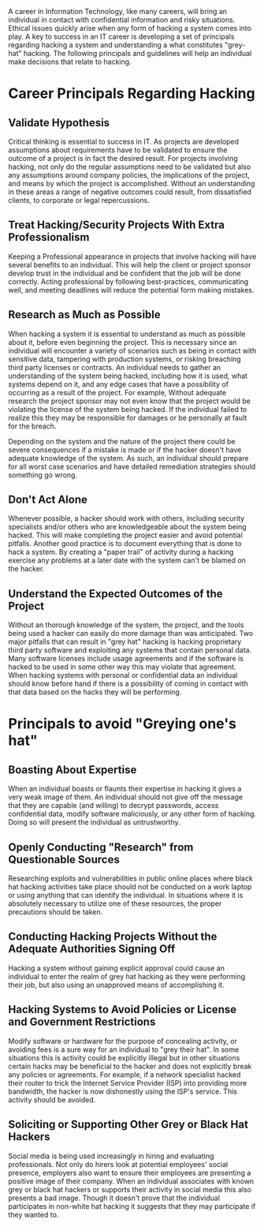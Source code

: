 A career in Information Technology, like many careers, will bring an individual in contact with confidential information and risky situations. Ethical issues quickly arise when any form of hacking a system comes into play. A key to success in an IT career is developing a set of principals regarding hacking a system and understanding a what constitutes "grey-hat" hacking. The following principals and guidelines will help an individual make decisions that relate to hacking.

# Career Principals Regarding Hacking

## Validate Hypothesis
Critical thinking is essential to success in IT.  As projects are developed assumptions about requirements have to be validated to ensure the outcome of a project is in fact the desired result. For projects involving hacking, not only do the regular assumptions need to be validated but also any assumptions around company policies, the implications of the project, and means by which the project is accomplished. Without an understanding in these areas a range of negative outcomes could result, from dissatisfied clients, to corporate or legal repercussions.

## Treat Hacking/Security Projects With Extra Professionalism
Keeping a Professional appearance in projects that involve hacking will have several benefits to an individual. This will help the client or project sponsor develop trust in the individual and be confident that the job will be done correctly. Acting professional by following best-practices, communicating well, and meeting deadlines will reduce the potential form making mistakes.


## Research as Much as Possible
When hacking a system it is essential to understand as much as possible about it, before even beginning the project. This is necessary since an individual will encounter a variety of scenarios such as being in contact with sensitive data, tampering with production systems, or risking breaching third party licenses or contracts. An individual needs to gather an understanding of the system being hacked, including how it is used, what systems depend on it, and any edge cases that have a possibility of occurring as a result of the project. For example, Without adequate research the project sponsor may not even know that the project would be violating the license of the system being hacked. If the individual failed to realize this they may be  responsible for damages or be personally at fault for the breach.   

Depending on the system and the nature of the project there could be severe consequences if a mistake is made or if the hacker doesn't have adequate knowledge of the system. As such, an individual should prepare for all worst case scenarios and have detailed remediation strategies should something go wrong.

## Don't Act Alone
Whenever possible, a hacker should work with others, including security specialists and/or others who are knowledgeable about the system being hacked. This will make completing the project easier and avoid potential pitfalls. Another good practice is to document everything that is done to hack a system. By creating a "paper trail" of activity during a hacking exercise any problems at a later date with the system can't be blamed on the hacker.

## Understand the Expected Outcomes of the Project
Without an thorough knowledge of the system, the project, and the tools being used a hacker can easily do more damage than was anticipated. Two major pitfalls that can result in "grey hat" hacking is hacking proprietary third party software and exploiting any systems that contain personal data. Many software licenses include usage agreements and if the software is hacked to be used in some other way this may violate that agreement. When hacking systems with personal or confidential data an individual should know before hand if there is a possibility of coming in contact with that data based on the hacks they will be performing.

# Principals to avoid "Greying one's hat"
## Boasting About Expertise
When an individual boasts or flaunts their expertise in hacking it gives a very weak image of them. An individual should not give off the message that they are capable (and willing) to decrypt passwords, access confidential data, modify software maliciously, or any other form of hacking. Doing so will present the individual as untrustworthy.

## Openly Conducting "Research" from Questionable Sources
Researching exploits and vulnerabilities in public online places where black hat hacking activities take place should not be conducted on a work laptop or using anything that can identify the individual. In situations where it is absolutely necessary to utilize one of these resources, the proper precautions should be taken.

## Conducting Hacking Projects Without the Adequate Authorities Signing Off
Hacking a system without gaining explicit approval could cause an individual to enter the realm of grey hat hacking as they were performing their job, but also using an unapproved means of accomplishing it.

## Hacking Systems to Avoid Policies or License and Government Restrictions
Modify software or hardware for the purpose of concealing activity, or avoiding fees is a sure way for an individual to "grey their hat". In some situations this is activity could be explicitly illegal but in other situations certain hacks may be beneficial to the hacker and does not explicitly break any policies or agreements. For example, if a network specialist hacked their router to trick the Internet Service Provider (ISP) into providing more bandwidth, the hacker is now dishonestly using the ISP's service. This activity should be avoided.

## Soliciting or Supporting Other Grey or Black Hat Hackers
Social media is being used increasingly in hiring and evaluating professionals. Not only do hirers look at potential employees' social presence, employers also want to ensure their employees are presenting a positive image of their company. When an individual associates with known grey or black hat hackers or supports their activity in social media this also presents a bad image. Though it doesn't prove that the individual participates in non-white hat hacking it suggests that they may participate if they wanted to.

